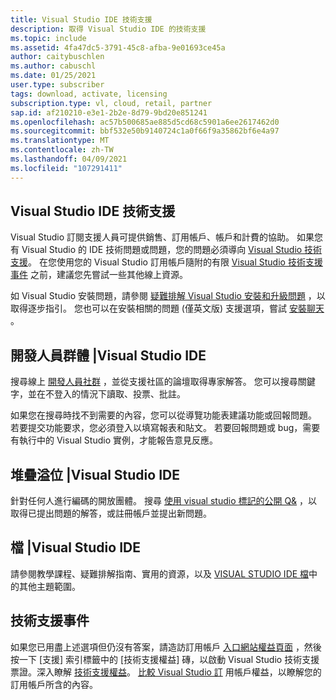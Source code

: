 ```yaml
---
title: Visual Studio IDE 技術支援
description: 取得 Visual Studio IDE 的技術支援
ms.topic: include
ms.assetid: 4fa47dc5-3791-45c8-afba-9e01693ce45a
author: caitybuschlen
ms.author: cabuschl
ms.date: 01/25/2021
user.type: subscriber
tags: download, activate, licensing
subscription.type: vl, cloud, retail, partner
sap.id: af210210-e3e1-2b2e-8d79-9bd20e851241
ms.openlocfilehash: ac57b500685ae885d5cd68c5901a6ee2617462d0
ms.sourcegitcommit: bbf532e50b9140724c1a0f66f9a35862bf6e4a97
ms.translationtype: MT
ms.contentlocale: zh-TW
ms.lasthandoff: 04/09/2021
ms.locfileid: "107291411"
---
```

## <a name="visual-studio-ide-technical-support"></a>Visual Studio IDE 技術支援  

Visual Studio 訂閱支援人員可提供銷售、訂用帳戶、帳戶和計費的協助。 如果您有 Visual Studio 的 IDE 技術問題或問題，您的問題必須導向 [Visual Studio 技術支援](https://visualstudio.microsoft.com/vs/support/)。 在您使用您的 Visual Studio 訂用帳戶隨附的有限 [Visual Studio 技術支援事件](https://docs.microsoft.com/visualstudio/subscriptions/vs-tech-support) 之前，建議您先嘗試一些其他線上資源。

如 Visual Studio 安裝問題，請參閱 [疑難排解 Visual Studio 安裝和升級問題](https://docs.microsoft.com/visualstudio/install/troubleshooting-installation-issues?view=vs-2019) ，以取得逐步指引。 您也可以在安裝相關的問題 (僅英文版) 支援選項，嘗試 [安裝聊天](https://visualstudio.microsoft.com/vs/support/#talktous) 。


## <a name="developer-community--visual-studio-ide"></a>開發人員群體 |Visual Studio IDE

搜尋線上 [開發人員社群](https://developercommunity.visualstudio.com/) ，並從支援社區的論壇取得專家解答。 您可以搜尋關鍵字，並在不登入的情況下讀取、投票、批註。  

如果您在搜尋時找不到需要的內容，您可以從導覽功能表建議功能或回報問題。 若要提交功能要求，您必須登入以填寫報表和貼文。 若要回報問題或 bug，需要有執行中的 Visual Studio 實例，才能報告意見反應。   

## <a name="stack-overflow--visual-studio-ide"></a>堆疊溢位 |Visual Studio IDE

針對任何人進行編碼的開放團體。 搜尋 [使用 visual studio 標記的公開 Q&](https://stackoverflow.com/questions/tagged/visual-studio?tab=Newest) ，以取得已提出問題的解答，或註冊帳戶並提出新問題。  

## <a name="documentation--visual-studio-ide"></a>檔 |Visual Studio IDE

請參閱教學課程、疑難排解指南、實用的資源，以及 [VISUAL STUDIO IDE 檔](https://docs.microsoft.com/visualstudio/ide/)中的其他主題範圍。 

## <a name="technical-support-incidents"></a>技術支援事件 

如果您已用盡上述選項但仍沒有答案，請造訪訂用帳戶 [入口網站權益頁面](https://my.visualstudio.com/Benefits) ，然後按一下 [支援] 索引標籤中的 [技術支援權益] 磚，以啟動 Visual Studio 技術支援票證。深入瞭解 [技術支援權益](https://docs.microsoft.com/visualstudio/subscriptions/vs-tech-support)。 [比較 Visual Studio 訂](https://visualstudio.microsoft.com/vs/benefits/#azure?cat=visual-studio-enterprise-subscription) 用帳戶權益，以瞭解您的訂用帳戶所含的內容。